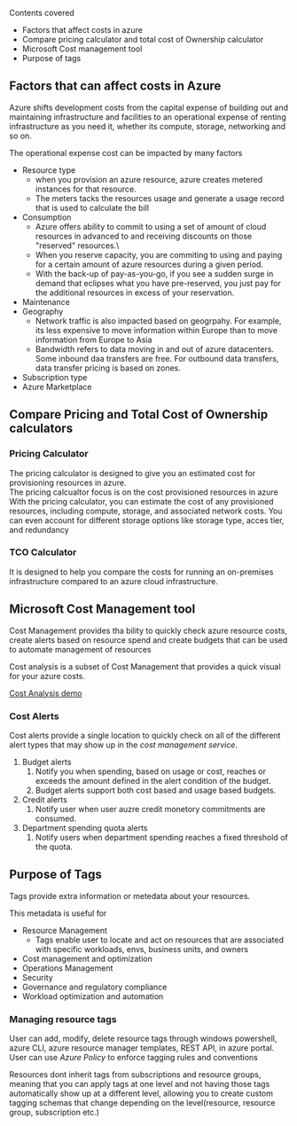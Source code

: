 Contents covered

- Factors that affect costs in azure
- Compare pricing calculator and total cost of Ownership calculator
- Microsoft Cost management tool
- Purpose of tags


## Factors that can affect costs in Azure
Azure shifts development costs from the capital expense of building out and maintaining infrastructure and facilities to an operational expense of renting infrastructure as you need it, whether its compute, storage, networking and so on.

The operational expense cost can be impacted by many factors
- Resource type
    - when you provision an azure resource, azure creates metered instances for that resource.
    - The meters tacks the resources usage and generate a usage record that is used to calculate the bill
- Consumption
    - Azure offers ability to commit to using a set of amount of cloud resources in advanced to and receiving discounts on those "reserved" resources.\
    - When you reserve capacity, you are commiting to using and paying for a certain amount of azure resources during a given period.
    - With the back-up of pay-as-you-go, if you see a sudden surge in demand that eclipses what you have pre-reserved, you just pay for the additional resources in excess of your reservation.
- Maintenance
- Geography
    - Network traffic is also impacted based on geogrpahy. For example, its less expensive to move information within Europe than to move information from Europe to Asia
    - Bandwidth refers to data moving in and out of azure datacenters. Some inbound daa transfers are free. For outbound data transfers, data transfer pricing is based on zones.
- Subscription type
- Azure Marketplace



## Compare Pricing and Total Cost of Ownership calculators

### Pricing Calculator
The pricing calculator is designed to give you an estimated cost for provisioning resources in azure.<br>
The pricing calcualtor focus is on the cost provisioned resources in azure<br>
With the pricing calculator, you can estimate the cost of any provisioned resources, including compute, storage, and associated network costs. You can even account for different storage options like storage type, acces tier, and redundancy

### TCO Calculator
It is designed to help you compare the costs for running an on-premises infrastructure compared to an azure cloud infrastructure. 



## Microsoft Cost Management tool
Cost Management provides tha bility to quickly check azure resource costs, create alerts based on resource spend and create budgets that can be used to automate management of resources


Cost analysis is a subset of Cost Management that provides a quick visual for your azure costs. 

[Cost Analysis demo](../../images/cost-analysis-b52dedab.png)


### Cost Alerts
Cost alerts provide a single location to quickly check on all of the different alert types that may show up in the _cost management service_.
1. Budget alerts
    1. Notify you when spending, based on usage or cost, reaches or exceeds the amount defined in the alert condition of the budget.
    2. Budget alerts support both cost based and usage based budgets. 
2. Credit alerts
    1. Notify user when user auzre credit monetory commitments are consumed.
3. Department spending quota alerts
    1. Notify users when department spending reaches a fixed threshold of the quota. 



## Purpose of Tags
Tags provide extra information or metedata about your resources.

This metadata is useful for
- Resource Management
    - Tags enable user to locate and act on resources that are associated with specific workloads, envs, business units, and owners
- Cost management and optimization
- Operations Management
- Security
- Governance and regulatory compliance
- Workload optimization and automation


### Managing resource tags
User can add, modify, delete resource tags through windows powershell, azure CLI, azure resource manager templates, REST API, in azure portal.<br>
User can use _Azure Policy_ to enforce tagging rules and conventions

Resources dont inherit tags from subscriptions and resource groups, meaning that you can apply tags at one level and not having those tags automatically show up at a different level, allowing you to create custom tagging schemas that change depending on the level(resource, resource group, subscription etc.)